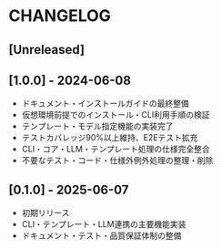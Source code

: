 # CHANGELOG

## [Unreleased]


## [1.0.0] - 2024-06-08

- ドキュメント・インストールガイドの最終整備
- 仮想環境前提でのインストール・CLI利用手順の検証
- テンプレート・モデル指定機能の実装完了
- テストカバレッジ90%以上維持、E2Eテスト拡充
- CLI・コア・LLM・テンプレート処理の仕様完全整合
- 不要なテスト・コード・仕様外例外処理の整理・削除

## [0.1.0] - 2025-06-07

- 初期リリース
- CLI・テンプレート・LLM連携の主要機能実装
- ドキュメント・テスト・品質保証体制の整備
